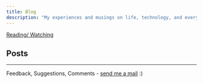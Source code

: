 ```yaml
---
title: Blog
description: "My experiences and musings on life, technology, and everything in between."
---
```


[Reading/ Watching](../reading.html)

## Posts

---

Feedback, Suggestions, Comments - [send me a mail](mailto:anubhabr50@gmail.com) :)